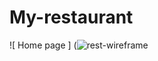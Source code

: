 # My-restaurant
![  Home page   ]   (![rest-wireframe](https://user-images.githubusercontent.com/97833415/149960799-0f24a2e8-359c-4e81-aa04-38a889f71afe.jpg)



